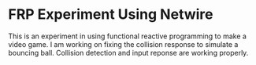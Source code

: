 FRP Experiment Using Netwire
============================

This is an experiment in using functional reactive programming to make a video game. I am working on fixing the collision response to simulate a bouncing ball. Collision detection and input reponse are working properly.